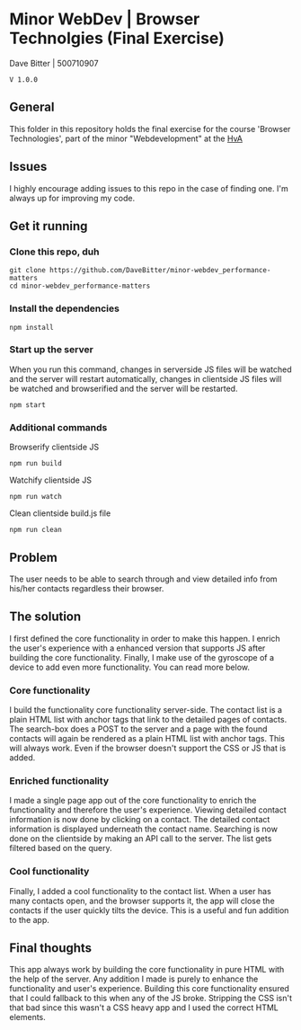 # Minor WebDev | Browser Technolgies (Final Exercise)
Dave Bitter | 500710907

    V 1.0.0

## General
This folder in this repository holds the final exercise for the course 'Browser Technologies', part of the minor "Webdevelopment" at the [HvA](http://www.hva.nl/)

## Issues
I highly encourage adding issues to this repo in the case of finding one. I'm always up for improving my code.

## Get it running
### Clone this repo, duh
    git clone https://github.com/DaveBitter/minor-webdev_performance-matters
    cd minor-webdev_performance-matters

### Install the dependencies
    npm install

### Start up the server
When you run this command, changes in serverside JS files will be watched and the server will restart automatically, changes in clientside JS files will be watched and browserified and the server will be restarted.

    npm start

### Additional commands
Browserify clientside JS

    npm run build

Watchify clientside JS

    npm run watch

Clean clientside build.js file

    npm run clean

## Problem
The user needs to be able to search through and view detailed info from his/her contacts regardless their browser.

## The solution
I first defined the core functionality in order to make this happen. I enrich the user's experience with a enhanced version that supports JS after building the core functionality. Finally, I make use of the gyroscope of a device to add even more functionality. You can read more below.

### Core functionality
I build the functionality core functionality server-side. The contact list is a plain HTML list with anchor tags that link to the detailed pages of contacts. The search-box does a POST to the server and a page with the found contacts will again be rendered as a plain HTML list with anchor tags. This will always work. Even if the browser doesn't support the CSS or JS that is added. 

### Enriched functionality
I made a single page app out of the core functionality to enrich the functionality and therefore the user's experience. Viewing detailed contact information is now done by clicking on a contact. The detailed contact information is displayed underneath the contact name. Searching is now done on the clientside by making an API call to the server. The list gets filtered based on the query.

### Cool functionality
Finally, I added a cool functionality to the contact list. When a user has many contacts open, and the browser supports it, the app will close the contacts if the user quickly tilts the device. This is a useful and fun addition to the app.

## Final thoughts
This app always work by building the core functionality in pure HTML with the help of the server. Any addition I made is purely to enhance the functionality and user's experience. Building this core functionality ensured that I could fallback to this when any of the JS broke. Stripping the CSS isn't that bad since this wasn't a CSS heavy app and I used the correct HTML elements.